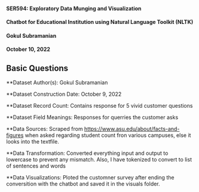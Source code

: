 #### SER594: Exploratory Data Munging and Visualization
#### Chatbot for Educational Institution using Natural Language Toolkit (NLTK)
#### Gokul Subramanian
#### October 10, 2022

## Basic Questions
**Dataset Author(s): Gokul Subramanian

**Dataset Construction Date: October 9, 2022

**Dataset Record Count: Contains response for 5 vivid customer questions

**Dataset Field Meanings: Responses for querries the customer asks

**Data Sources: Scraped from https://www.asu.edu/about/facts-and-figures when asked regarding student count fron various campuses, else it looks into the textfile.

**Data Transformation: Converted everything input and output to lowercase to prevent any mismatch. Also, I have tokenized to convert to list of sentences and words

**Data Visualizations: Ploted the customner survey after ending the conversition with the chatbot and saved it in the visuals folder.